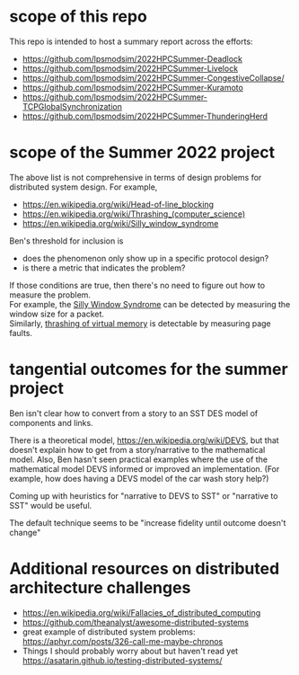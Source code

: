 # scope of this repo

This repo is intended to host a summary report across the efforts:
- <https://github.com/lpsmodsim/2022HPCSummer-Deadlock>
- <https://github.com/lpsmodsim/2022HPCSummer-Livelock>
- <https://github.com/lpsmodsim/2022HPCSummer-CongestiveCollapse/>
- <https://github.com/lpsmodsim/2022HPCSummer-Kuramoto>
- <https://github.com/lpsmodsim/2022HPCSummer-TCPGlobalSynchronization>
- <https://github.com/lpsmodsim/2022HPCSummer-ThunderingHerd>

# scope of the Summer 2022 project 
The above list is not comprehensive in terms of design problems for distributed system design. For example,
- <https://en.wikipedia.org/wiki/Head-of-line_blocking>
- <https://en.wikipedia.org/wiki/Thrashing_(computer_science)>
- <https://en.wikipedia.org/wiki/Silly_window_syndrome>

Ben's threshold for inclusion is
- does the phenomenon only show up in a specific protocol design?
- is there a metric that indicates the problem?

If those conditions are true, then there's no need to figure out how to measure the problem.  
For example, the [Silly Window Syndrome](https://en.wikipedia.org/wiki/Silly_window_syndrome) can be detected by measuring the window size for a packet.  
Similarly, [thrashing of virtual memory](https://en.wikipedia.org/wiki/Thrashing_(computer_science)) is detectable by measuring page faults.

# tangential outcomes for the summer project

Ben isn't clear how to convert from a story to an SST DES model of components and links. 

There is a theoretical model, <https://en.wikipedia.org/wiki/DEVS>, but that doesn't explain how to get from a story/narrative to the mathematical model. 
Also, Ben hasn't seen practical examples where the use of the mathematical model DEVS informed or improved an implementation. (For example, how does having a DEVS model of the car wash story help?)

Coming up with heuristics for "narrative to DEVS to SST" or "narrative to SST" would be useful.

The default technique seems to be "increase fidelity until outcome doesn't change"

# Additional resources on distributed architecture challenges

* <https://en.wikipedia.org/wiki/Fallacies_of_distributed_computing>
* <https://github.com/theanalyst/awesome-distributed-systems>
* great example of distributed system problems: <https://aphyr.com/posts/326-call-me-maybe-chronos>
* Things I should probably worry about but haven't read yet <https://asatarin.github.io/testing-distributed-systems/>
